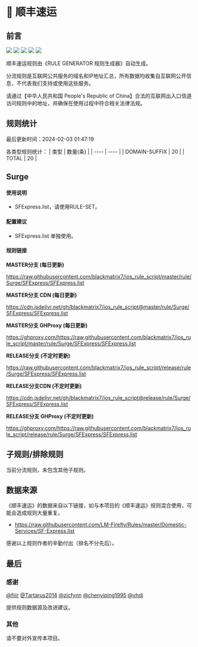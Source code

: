 # 🧸 顺丰速运

## 前言

![](https://shields.io/badge/-移除重复规则-ff69b4) ![](https://shields.io/badge/-DOMAIN与DOMAIN--SUFFIX合并-green) ![](https://shields.io/badge/-DOMAIN--SUFFIX间合并-critical) ![](https://shields.io/badge/-DOMAIN--SUFFIX与DOMAIN--KEYWORD合并-blue) ![](https://shields.io/badge/-IP--CIDR(6)合并-blueviolet) 

顺丰速运规则由《RULE GENERATOR 规则生成器》自动生成。

分流规则是互联网公共服务的域名和IP地址汇总，所有数据均收集自互联网公开信息，不代表我们支持或使用这些服务。

请通过【中华人民共和国 People's Republic of China】合法的互联网出入口信道访问规则中的地址，并确保在使用过程中符合相关法律法规。

## 规则统计

最后更新时间：2024-02-03 01:47:19

各类型规则统计：
| 类型 | 数量(条)  | 
| ---- | ----  |
| DOMAIN-SUFFIX | 20  | 
| TOTAL | 20  | 


## Surge 

#### 使用说明
- SFExpress.list，请使用RULE-SET。

#### 配置建议
- SFExpress.list 单独使用。

#### 规则链接
**MASTER分支 (每日更新)**

https://raw.githubusercontent.com/blackmatrix7/ios_rule_script/master/rule/Surge/SFExpress/SFExpress.list

**MASTER分支 CDN (每日更新)**

https://cdn.jsdelivr.net/gh/blackmatrix7/ios_rule_script@master/rule/Surge/SFExpress/SFExpress.list

**MASTER分支 GHProxy (每日更新)**

https://ghproxy.com/https://raw.githubusercontent.com/blackmatrix7/ios_rule_script/master/rule/Surge/SFExpress/SFExpress.list

**RELEASE分支 (不定时更新)**

https://raw.githubusercontent.com/blackmatrix7/ios_rule_script/release/rule/Surge/SFExpress/SFExpress.list

**RELEASE分支CDN (不定时更新)**

https://cdn.jsdelivr.net/gh/blackmatrix7/ios_rule_script@release/rule/Surge/SFExpress/SFExpress.list

**RELEASE分支 GHProxy (不定时更新)**

https://ghproxy.com/https://raw.githubusercontent.com/blackmatrix7/ios_rule_script/release/rule/Surge/SFExpress/SFExpress.list

## 子规则/排除规则


当前分流规则，未包含其他子规则。

## 数据来源

《顺丰速运》的数据来自以下链接，如与本项目的《顺丰速运》规则混合使用，可能会造成规则大量重复。

- https://raw.githubusercontent.com/LM-Firefly/Rules/master/Domestic-Services/SF-Express.list


感谢以上规则作者的辛勤付出（排名不分先后）。

## 最后

### 感谢

[@fiiir](https://github.com/fiiir) [@Tartarus2014](https://github.com/Tartarus2014) [@zjcfynn](https://github.com/zjcfynn) [@chenyiping1995](https://github.com/chenyiping1995) [@vhdj](https://github.com/vhdj)

提供规则数据源及改进建议。

### 其他

请不要对外宣传本项目。